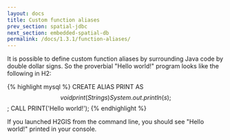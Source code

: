 ```yaml
---
layout: docs
title: Custom function aliases
prev_section: spatial-jdbc
next_section: embedded-spatial-db
permalink: /docs/1.3.1/function-aliases/
---
```


It is possible to define custom function aliases by surrounding Java code by
double dollar signs.  So the proverbial "Hello world!" program looks like the
following in H2:

{% highlight mysql %}
CREATE ALIAS PRINT AS $$ void print(String s) {
    System.out.println(s); } $$;
CALL PRINT('Hello world!');
{% endhighlight %}

If you launched H2GIS from the command line, you should see "Hello world!"
printed in your console.
